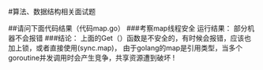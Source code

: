 #算法、数据结构相关面试题

##请问下面代码结果（代码map.go）
###考察map线程安全
运行结果： 部分机器不会报错
###结论：
上面的Get（）函数是不安全的，有时候会报错，应该也加上锁，或者直接使用(sync.map)，
由于golang的map是引用类型，当多个goroutine并发调用时会产生竞争，共享资源遭到破坏 !





